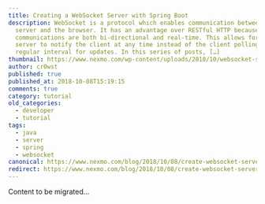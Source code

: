 ```yaml
---
title: Creating a WebSocket Server with Spring Boot
description: WebSocket is a protocol which enables communication between the
  server and the browser. It has an advantage over RESTful HTTP because
  communications are both bi-directional and real-time. This allows for the
  server to notify the client at any time instead of the client polling on a
  regular interval for updates. In this series of posts, […]
thumbnail: https://www.nexmo.com/wp-content/uploads/2018/10/websocket-server-spring-boot.png
author: cr0wst
published: true
published_at: 2018-10-08T15:19:15
comments: true
category: tutorial
old_categories:
  - developer
  - tutorial
tags:
  - java
  - server
  - spring
  - websocket
canonical: https://www.nexmo.com/blog/2018/10/08/create-websocket-server-spring-boot-dr
redirect: https://www.nexmo.com/blog/2018/10/08/create-websocket-server-spring-boot-dr
---
```

Content to be migrated...